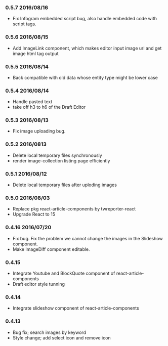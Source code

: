 ### 0.5.7 2016/08/16
- Fix Infogram embedded script bug, also handle embedded code with script tags.

### 0.5.6 2016/08/15
- Add ImageLink component, which makes editor input image url and get image html tag output

### 0.5.5 2016/08/14
- Back compatible with old data whose entity type might be lower case

### 0.5.4 2016/08/14
- Handle pasted text
- take off h3 to h6 of the Draft Editor

### 0.5.3 2016/08/13
- Fix image uploading bug.

### 0.5.2 2016/0813
- Delete local temporary files synchronously
- render image-collection listing page efficiently

### 0.5.1 2016/08/12
- Delete local temporary files after uploding images

### 0.5.0 2016/08/03
- Replace pkg react-article-components by twreporter-react
- Upgrade React to 15

### 0.4.16 2016/07/20
- Fix bug. Fix the problem we cannot change the images in the Slideshow component.
- Make ImageDiff component editable.

### 0.4.15 
- Integrate Youtube and BlockQuote component of react-article-components
- Draft editor style tunning

### 0.4.14 
- Integrate slideshow component of react-article-components

### 0.4.13 
- Bug fix; search images by keyword
- Style change; add select icon and remove icon
